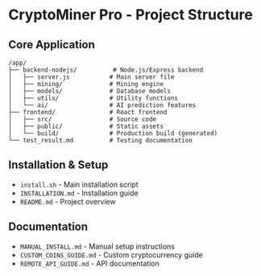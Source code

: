 # CryptoMiner Pro - Project Structure

## Core Application
```
/app/
├── backend-nodejs/          # Node.js/Express backend
│   ├── server.js           # Main server file
│   ├── mining/             # Mining engine
│   ├── models/             # Database models
│   ├── utils/              # Utility functions
│   └── ai/                 # AI prediction features
├── frontend/               # React frontend
│   ├── src/                # Source code
│   ├── public/             # Static assets
│   └── build/              # Production build (generated)
└── test_result.md          # Testing documentation
```

## Installation & Setup
- `install.sh` - Main installation script
- `INSTALLATION.md` - Installation guide
- `README.md` - Project overview

## Documentation
- `MANUAL_INSTALL.md` - Manual setup instructions
- `CUSTOM_COINS_GUIDE.md` - Custom cryptocurrency guide
- `REMOTE_API_GUIDE.md` - API documentation
